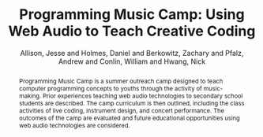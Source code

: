 --- 
title: "Programming Music Camp: Using Web Audio to Teach Creative Coding" 
abstract: "Programming Music Camp is a summer outreach camp designed to teach computer programming concepts to youths through the activity of music-making. Prior experiences teaching web audio technologies to secondary school students are described. The camp curriculum is then outlined, including the class activities of live coding, instrument design, and concert performance. The outcomes of the camp are evaluated and future educational opportunities using web audio technologies are considered." 
address: "Atlanta, Georgia" 
author: "Allison, Jesse and Holmes, Daniel and Berkowitz, Zachary and Pfalz, Andrew and Conlin, William and Hwang, Nick"
webAuthor: "Jesse Allison, Daniel Holmes, Zachary Berkowitz, Andrew Pfalz, William Conlin, Nick Hwang" 
booktitle: "Proceedings of the International Web Audio Conference" 
editor: "Freeman, Jason and Lerch, Alexander and Paradis, Matthew" 
month: "Proceedings of the International Web Audio Conference"
pages: "undefined" 
publisher: "Georgia Tech" 
series: "WAC '16"
type: "Paper"  
year: "2016" 
id: "2016_91" 
tags: year2016
media: https://smartech.gatech.edu/bitstream/handle/1853/54601/lightningtalks-day2_videostream.html?sequence=8&isAllowed=y 
pdflink: /_data/papers/pdf/2016/2016_91.pdf
ISSN: 2663-5844
---